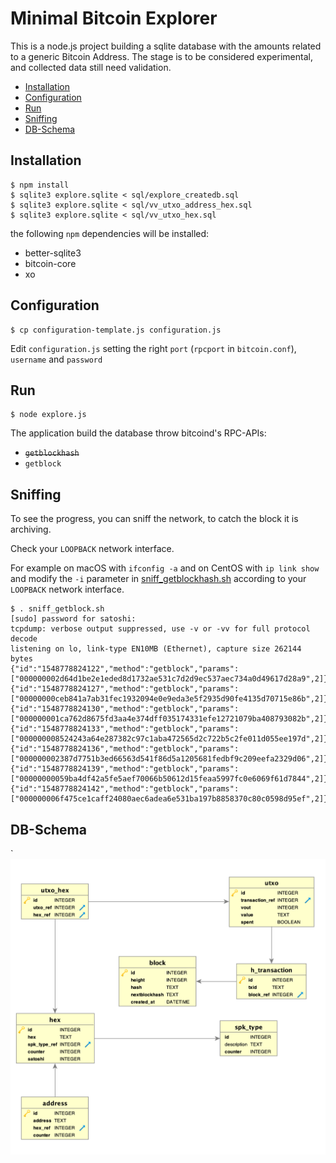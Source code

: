 # Minimal Bitcoin Explorer

This is a node.js project building a sqlite database with the amounts related to a generic Bitcoin Address.
The stage is to be considered experimental, and collected data still need validation.

* [Installation](#installation)
* [Configuration](#configuration)
* [Run](#run)
* [Sniffing](#sniffing)
* [DB-Schema](#db-schema)

## Installation
```
$ npm install
$ sqlite3 explore.sqlite < sql/explore_createdb.sql
$ sqlite3 explore.sqlite < sql/vv_utxo_address_hex.sql
$ sqlite3 explore.sqlite < sql/vv_utxo_hex.sql
```
the following `npm` dependencies will be installed:
* better-sqlite3
* bitcoin-core
* xo

## Configuration
```
$ cp configuration-template.js configuration.js
```

Edit `configuration.js` setting the right `port` (`rpcport` in `bitcoin.conf`), `username` and `password`

## Run
```
$ node explore.js
```
The application build the database throw bitcoind's RPC-APIs:
* ~~`getblockhash`~~
* `getblock`

## Sniffing

To see the progress, you can sniff the network, to catch the block it is archiving.

Check your `LOOPBACK` network interface.

For example on macOS with `ifconfig -a` and on CentOS with `ip link show` and modify the `-i` parameter in [sniff_getblockhash.sh](sniff_getblockhash.sh) according to your `LOOPBACK` network interface.

```
$ . sniff_getblock.sh
[sudo] password for satoshi:
tcpdump: verbose output suppressed, use -v or -vv for full protocol decode
listening on lo, link-type EN10MB (Ethernet), capture size 262144 bytes
{"id":"1548778824122","method":"getblock","params":["000000002d64d1be2e1eded8d1732ae531c7d2d9ec537aec734a0d49617d28a9",2]}
{"id":"1548778824127","method":"getblock","params":["00000000ceb841a7ab31fec1932094e0e9eda3e5f2935d90fe4135d70715e86b",2]}
{"id":"1548778824130","method":"getblock","params":["000000001ca762d8675fd3aa4e374dff035174331efe12721079ba408793082b",2]}
{"id":"1548778824133","method":"getblock","params":["000000008524243a64e287382c97c1aba472565d2c722b5c2fe011d055ee197d",2]}
{"id":"1548778824136","method":"getblock","params":["000000002387d7751b3ed66563d541f86d5a1205681fedbf9c209eefa2329d06",2]}
{"id":"1548778824139","method":"getblock","params":["00000000059ba4df42a5fe5aef70066b50612d15feaa5997fc0e6069f61d7844",2]}
{"id":"1548778824142","method":"getblock","params":["000000006f475ce1caff24080aec6adea6e531ba197b8858370c80c0598d95ef",2]}
```

## DB-Schema
`
![db-schema](images/db-schema.png "db-schema")
